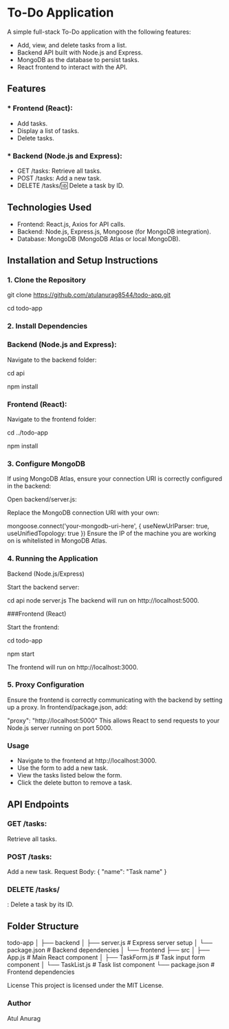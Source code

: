 # To-Do Application
A simple full-stack To-Do application with the following features:

* Add, view, and delete tasks from a list.
* Backend API built with Node.js and Express.
* MongoDB as the database to persist tasks.
* React frontend to interact with the API.
## Features
### * Frontend (React):
* Add tasks.
* Display a list of tasks.
* Delete tasks.
### * Backend (Node.js and Express):
* GET /tasks: Retrieve all tasks.
* POST /tasks: Add a new task.
* DELETE /tasks/:id: Delete a task by ID.

## Technologies Used
* Frontend: React.js, Axios for API calls.
* Backend: Node.js, Express.js, Mongoose (for MongoDB integration).
* Database: MongoDB (MongoDB Atlas or local MongoDB).

## Installation and Setup Instructions

### 1. Clone the Repository
 
   git clone https://github.com/atulanurag8544/todo-app.git
   
   cd todo-app
   
 ### 2. Install Dependencies
   ### Backend (Node.js and Express):

Navigate to the backend folder:


cd api

npm install

### Frontend (React):

Navigate to the frontend folder:


cd ../todo-app

npm install

 ###  3. Configure MongoDB
If using MongoDB Atlas, ensure your connection URI is correctly configured in the backend:

Open backend/server.js:

Replace the MongoDB connection URI with your own:


mongoose.connect('your-mongodb-uri-here', { useNewUrlParser: true, useUnifiedTopology: true })
Ensure the IP of the machine you are working on is whitelisted in MongoDB Atlas.

### 4. Running the Application
   Backend (Node.js/Express)

Start the backend server:

cd api
node server.js
The backend will run on http://localhost:5000.

###Frontend (React)

Start the frontend:


cd todo-app

npm start

The frontend will run on http://localhost:3000.

### 5. Proxy Configuration
   Ensure the frontend is correctly communicating with the backend by setting up a proxy. In frontend/package.json, add:


"proxy": "http://localhost:5000"
This allows React to send requests to your Node.js server running on port 5000.

### Usage
* Navigate to the frontend at http://localhost:3000.
* Use the form to add a new task.
* View the tasks listed below the form.
* Click the delete button to remove a task.
## API Endpoints
### GET /tasks:
 Retrieve all tasks.
### POST /tasks:
 Add a new task.
Request Body: { "name": "Task name" }
### DELETE /tasks/
: Delete a task by its ID.

## Folder Structure

todo-app
│
├── backend
│ ├── server.js # Express server setup
│ └── package.json # Backend dependencies
│
└── frontend
├── src
│ ├── App.js # Main React component
│ ├── TaskForm.js # Task input form component
│ └── TaskList.js # Task list component
└── package.json # Frontend dependencies


License
This project is licensed under the MIT License.

### Author
Atul Anurag

